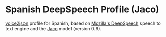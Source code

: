 # Spanish DeepSpeech Profile (Jaco)

[voice2json](https://github.com/synesthesiam/voice2json) profile for Spanish, based on [Mozilla's DeepSpeech](https://github.com/mozilla/DeepSpeech) speech to text engine and the [Jaco](https://gitlab.com/Jaco-Assistant/deepspeech-polyglot) model (version 0.9).
